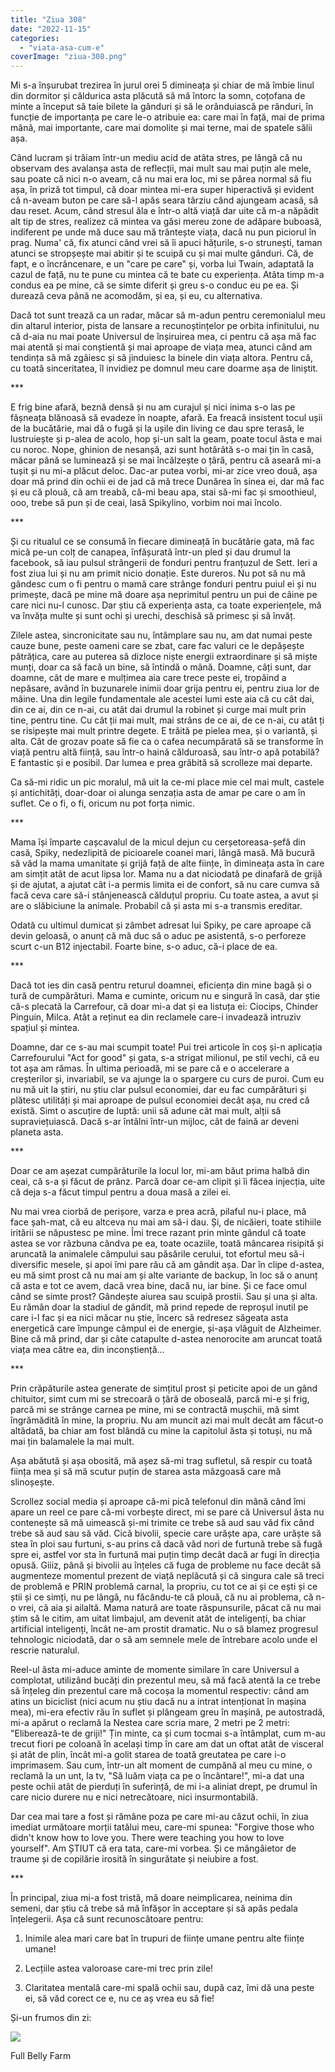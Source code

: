 ```yaml
---
title: "Ziua 308"
date: "2022-11-15"
categories: 
  - "viata-asa-cum-e"
coverImage: "ziua-308.png"
---
```


Mi s-a înșurubat trezirea în jurul orei 5 dimineața și chiar de mă îmbie linul din dormitor și căldurica asta plăcută să mă întorc la somn, coțofana de minte a început să taie bilete la gânduri și să le orânduiască pe rânduri, în funcție de importanța pe care le-o atribuie ea: care mai în față, mai de prima mână, mai importante, care mai domolite și mai terne, mai de spatele sălii așa. 

Când lucram și trăiam într-un mediu acid de atâta stres, pe lângă că nu observam des avalanșa asta de reflecții, mai mult sau mai puțin ale mele, sau poate că nici n-o aveam, că nu mai era loc, mi se părea normal să fiu așa, în priză tot timpul, că doar mintea mi-era super hiperactivă și evident că n-aveam buton pe care să-l apăs seara târziu când ajungeam acasă, să dau reset. Acum, când stresul ăla e într-o altă viață dar uite că m-a năpădit alt tip de stres, realizez că mintea va găsi mereu zone de adăpare buboasă, indiferent pe unde mă duce sau mă trântește viața, dacă nu pun piciorul în prag. Numa' că, fix atunci când vrei să îi apuci hățurile, s-o strunești, taman atunci se stropșește mai abitir și te scuipă cu și mai multe gânduri. Că, de fapt, e o încrâncenare, e un "care pe care" și, vorba lui Twain, adaptată la cazul de față, nu te pune cu mintea că te bate cu experiența. Atâta timp m-a condus ea pe mine, că se simte diferit și greu s-o conduc eu pe ea. Și durează ceva până ne acomodăm, și ea, și eu, cu alternativa.

Dacă tot sunt trează ca un radar, măcar să m-adun pentru ceremonialul meu din altarul interior, pista de lansare a recunoștințelor pe orbita infinitului, nu că d-aia nu mai poate Universul de înșiruirea mea, ci pentru că așa mă fac mai atentă și mai conștientă și mai aproape de viața mea, atunci când am tendința să mă zgâiesc și să jinduiesc la binele din viața altora. Pentru că, cu toată sinceritatea, îl invidiez pe domnul meu care doarme așa de liniștit.

\*\*\*

E frig bine afară, beznă densă și nu am curajul și nici inima s-o las pe fâșneața blănoasă să evadeze în noapte, afară. Ea freacă insistent tocul ușii de la bucătărie, mai dă o fugă și la ușile din living ce dau spre terasă, le lustruiește și p-alea de acolo, hop și-un salt la geam, poate tocul ăsta e mai cu noroc. Nope, ghinion de nesanșă, azi sunt hotărâtă s-o mai țin în casă, măcar până se luminează și se mai încălzește o țâră, pentru că aseară mi-a tușit și nu mi-a plăcut deloc. Dac-ar putea vorbi, mi-ar zice vreo două, așa doar mă prind din ochii ei de jad că mă trece Dunărea în sinea ei, dar mă fac și eu că plouă, că am treabă, că-mi beau apa, stai să-mi fac și smoothieul, ooo, trebe să pun și de ceai, lasă Spikylino, vorbim noi mai încolo.

\*\*\*

Și cu ritualul ce se consumă în fiecare dimineață în bucătărie gata, mă fac mică pe-un colț de canapea, înfășurată într-un pled și dau drumul la facebook, să iau pulsul strângerii de fonduri pentru franțuzul de Sett. Ieri a fost ziua lui și nu am primit nicio donație. Este dureros. Nu pot să nu mă gândesc cum o fi pentru o mamă care strânge fonduri pentru puiul ei și nu primește, dacă pe mine mă doare așa neprimitul pentru un pui de câine pe care nici nu-l cunosc. Dar știu că experiența asta, ca toate experiențele, mă va învăța multe și sunt ochi și urechi, deschisă să primesc și să învăț.

Zilele astea, sincronicitate sau nu, întâmplare sau nu, am dat numai peste cauze bune, peste oameni care se zbat, care fac valuri ce le depășește pătrățica, care au puterea să dizloce niște energii extraordinare și să miște munți, doar ca să facă un bine, să întindă o mână. Doamne, câți sunt, dar doamne, cât de mare e mulțimea aia care trece peste ei, tropăind a nepăsare, având în buzunarele inimii doar grija pentru ei, pentru ziua lor de mâine. Una din legile fundamentale ale acestei lumi este aia că cu cât dai, din ce ai, din ce n-ai, cu atât dai drumul la robinet și curge mai mult prin tine, pentru tine. Cu cât ții mai mult, mai strâns de ce ai, de ce n-ai, cu atât ți se risipește mai mult printre degete. E trăită pe pielea mea, și o variantă, și alta. Cât de grozav poate să fie ca o cafea necumpărată să se transforme în viață pentru altă ființă, sau într-o haină călduroasă, sau într-o apă potabilă? E fantastic și e posibil. Dar lumea e prea grăbită să scrolleze mai departe.

Ca să-mi ridic un pic moralul, mă uit la ce-mi place mie cel mai mult, castele și antichități, doar-doar oi alunga senzația asta de amar pe care o am în suflet. Ce o fi, o fi, oricum nu pot forța nimic.

\*\*\*

Mama își împarte cașcavalul de la micul dejun cu cerșetoreasa-șefă din casă, Spiky, nedezlipită de picioarele coanei mari, lângă masă. Mă bucură să văd la mama umanitate și grijă față de alte ființe, în dimineața asta în care am simțit atât de acut lipsa lor. Mama nu a dat niciodată pe dinafară de grijă și de ajutat, a ajutat cât i-a permis limita ei de confort, să nu care cumva să facă ceva care să-i stânjenească călduțul propriu. Cu toate astea, a avut și are o slăbiciune la animale. Probabil că și asta mi s-a transmis ereditar.

Odată cu ultimul dumicat și zâmbet adresat lui Spiky, pe care aproape că devin geloasă, o anunț că mă duc să o aduc pe asistentă, s-o perforeze scurt c-un B12 injectabil. Foarte bine, s-o aduc, că-i place de ea. 

\*\*\*

Dacă tot ies din casă pentru returul doamnei, eficiența din mine bagă și o tură de cumpărături. Mama e cuminte, oricum nu e singură în casă, dar știe că-s plecată la Carrefour, că doar mi-a dat și ea listuța ei: Ciocips, Chinder Pinguin, Milca. Atât a reținut ea din reclamele care-i invadează intruziv spațiul și mintea.

Doamne, dar ce s-au mai scumpit toate! Pui trei articole în coș și-n aplicația Carrefourului "Act for good" și gata, s-a strigat milionul, pe stil vechi, că eu tot așa am rămas. În ultima perioadă, mi se pare că e o accelerare a creșterilor și, invariabil, se va ajunge la o spargere cu curs de puroi. Cum eu nu mă uit la știri, nu știu clar pulsul economiei, dar eu fac cumpărături și plătesc utilități și mai aproape de pulsul economiei decât așa, nu cred că există. Simt o ascuțire de luptă: unii să adune cât mai mult, alții să supraviețuiască. Dacă s-ar întâlni într-un mijloc, cât de faină ar deveni planeta asta.

\*\*\*

Doar ce am așezat cumpărăturile la locul lor, mi-am băut prima halbă din ceai, că s-a și făcut de prânz. Parcă doar ce-am clipit și îi făcea injecția, uite că deja s-a făcut timpul pentru a doua masă a zilei ei.

Nu mai vrea ciorbă de perișore, varza e prea acră, pilaful nu-i place, mă face șah-mat, că eu altceva nu mai am să-i dau. Și, de nicăieri, toate stihiile iritării se năpustesc pe mine. Îmi trece razant prin minte gândul că toate astea se vor răzbuna cândva pe ea, toate ocaziile, toată mâncarea risipită și aruncată la animalele câmpului sau păsările cerului, tot efortul meu să-i diversific mesele, și apoi îmi pare rău că am gândit așa. Dar în clipe d-astea, eu mă simt prost că nu mai am și alte variante de backup, în loc să o anunț că asta e tot ce avem, dacă vrea bine, dacă nu, iar bine. Și ce face omul când se simte prost? Gândește aiurea sau scuipă prostii. Sau și una și alta. Eu rămân doar la stadiul de gândit, mă prind repede de reproșul inutil pe care i-l fac și ea nici măcar nu știe, încerc să redresez săgeata asta energetică care împunge câmpul ei de energie, și-așa vlăguit de Alzheimer. Bine că mă prind, dar și câte catapulte d-astea nenorocite am aruncat toată viața mea către ea, din inconștiență…

\*\*\*

Prin crăpăturile astea generate de simțitul prost și peticite apoi de un gând chituitor, simt cum mi se strecoară o țâră de oboseală, parcă mi-e și frig, parcă mi se strânge carnea pe mine, mi se contractă mușchii, mă simt îngrămădită în mine, la propriu. Nu am muncit azi mai mult decât am făcut-o altădată, ba chiar am fost blândă cu mine la capitolul ăsta și totuși, nu mă mai țin balamalele la mai mult. 

Așa abătută și așa obosită, mă așez să-mi trag sufletul, să respir cu toată ființa mea și să mă scutur puțin de starea asta mâzgoasă care mă slinoșește.

Scrollez social media și aproape că-mi pică telefonul din mână când îmi apare un reel ce pare că-mi vorbește direct, mi se pare că Universul ăsta nu contenește să mă uimească și-mi trimite ce trebe să aud sau văd fix când trebe să aud sau să văd. Cică bivolii, specie care urăște apa, care urăște să stea în ploi sau furtuni, s-au prins că dacă văd nori de furtună trebe să fugă spre ei, astfel vor sta în furtună mai puțin timp decât dacă ar fugi în direcția opusă. Giiiz, până și bivolii au înțeles că fuga de probleme nu face decât să augmenteze momentul prezent de viață neplăcută și că singura cale să treci de problemă e PRIN problemă carnal, la propriu, cu tot ce ai și ce ești și ce știi și ce simți, nu pe lângă, nu făcându-te că plouă, că nu ai problema, că n-o vrei, că aia și ailaltă. Mama natură are toate răspunsurile, păcat că nu mai știm să le citim, am uitat limbajul, am devenit atât de inteligenți, ba chiar artificial inteligenți, încât ne-am prostit dramatic. Nu o să blamez progresul tehnologic niciodată, dar o să am semnele mele de întrebare acolo unde el rescrie naturalul. 

Reel-ul ăsta mi-aduce aminte de momente similare în care Universul a complotat, utilizând bucăți din prezentul meu, să mă facă atentă la ce trebe să înțeleg din prezentul care mă cocoșa la momentul respectiv: când am atins un biciclist (nici acum nu știu dacă nu a intrat intenționat în mașina mea), mi-era efectiv rău în suflet și plângeam greu în mașină, pe autostradă, mi-a apărut o reclamă la Nestea care scria mare, 2 metri pe 2 metri: "Eliberează-te de griji!" Țin minte, ca și cum tocmai s-a întâmplat, cum m-au trecut fiori pe coloană în același timp în care am dat un oftat atât de visceral și atât de plin, încât mi-a golit starea de toată greutatea pe care i-o imprimasem. Sau cum, într-un alt moment de cumpănă al meu cu mine, o reclamă la un unt, la tv, "Să luăm viața ca pe o încântare!", mi-a dat una peste ochii atât de pierduți în suferință, de mi i-a aliniat drept, pe drumul în care nicio durere nu e nici netrecătoare, nici insurmontabilă.

Dar cea mai tare a fost și rămâne poza pe care mi-au căzut ochii, în ziua imediat următoare morții tatălui meu, care-mi spunea: "Forgive those who didn't know how to love you. There were teaching you how to love yourself". Am ȘTIUT că era tata, care-mi vorbea. Și ce mângâietor de traume și de copilărie irosită în singurătate și neiubire a fost.

\*\*\*

În principal, ziua mi-a fost tristă, mă doare neimplicarea, neinima din semeni, dar știu că trebe să mă înfășor în acceptare și să apăs pedala înțelegerii. Așa că sunt recunoscătoare pentru:

1. Inimile alea mari care bat în trupuri de ființe umane pentru alte ființe umane!

3. Lecțiile astea valoroase care-mi trec prin zile!

5. Claritatea mentală care-mi spală ochii sau, după caz, îmi dă una peste ei, să văd corect ce e, nu ce aș vrea eu să fie!

Și-un frumos din zi:

![](images/308.jpeg)

Full Belly Farm
